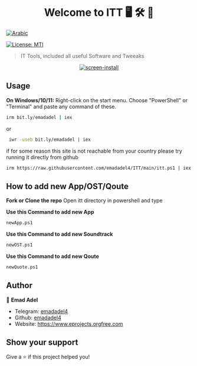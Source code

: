 <h1 align="center">Welcome to ITT 🖥️ 🛠️ 📀 </h1>

  <a href="https://github.com/emadadel4/ITT/blob/main/README.ar.md">
    <img alt="Arabic" src="https://img.shields.io/badge/lang-ar-red.svg" />
  </a>

<p>
  <a href="#">
    <img alt="License: MTI" src="https://img.shields.io/badge/License-MTI-yellow.svg" />
  </a>
</p>

> IT Tools, included all useful Software and Tweeaks

<center>
<a target="_blank" rel="noopener noreferrer" href="https://github.com/emadadel4/ITT/blob/main/demo.PNG"><img src="https://github.com/emadadel4/ITT/blob/main/demo.PNG" alt="screen-install" style="max-width: 100%;"></a>
</center>

## Usage

<p dir="auto"><strong>On Windows/10/11:</strong>
     Right-click on the start menu.
    Choose "PowerShell" or "Terminal" and paste any command of these.
</p>

```sh
irm bit.ly/emadadel | iex
```

or

```sh
 iwr -useb bit.ly/emadadel | iex
```

if for some reason this site is not reachable from your country please try running it directly from github

```sh
irm https://raw.githubusercontent.com/emadadel4/ITT/main/itt.ps1 | iex
```

## How to add new App/OST/Qoute


<p dir="auto"><strong>Fork or Clone the repo</strong>
    Open itt directory in powershell and type  
</p>

**Use this Command to add new App**
```sh
newApp.ps1
```

**Use this Command to add new Soundtrack**
```sh
newOST.ps1
```

**Use this Command to add new Qoute**
```sh
newQuote.ps1
```

## Author

👤 **Emad Adel**

- Telegram: [emadadel4](https://t.me/emadadel4)
- Github: [emadadel4](https://github.com/emadadel4)
- Website: https://www.eprojects.orgfree.com

## Show your support

Give a ⭐️ if this project helped you!
